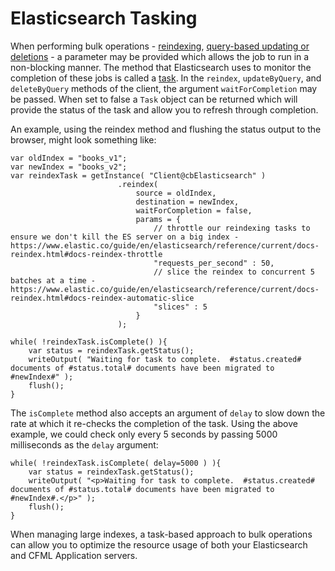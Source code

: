 Elasticsearch Tasking
====================


When performing bulk operations - [reindexing](Indexes.md), [query-based updating or deletions](Documents.md) - a parameter may be provided which allows the job to run in a non-blocking manner.  The method that Elasticsearch uses to monitor the completion of these jobs is called a [task](https://www.elastic.co/guide/en/elasticsearch/reference/current/tasks.html).  In the `reindex`, `updateByQuery`, and `deleteByQuery` methods of the client, the argument `waitForCompletion` may be passed.  When set to false a `Task` object can be returned which will provide the status of the task and allow you to refresh through completion.


An example, using the reindex method and flushing the status output to the browser, might look something like:

```
var oldIndex = "books_v1";
var newIndex = "books_v2";
var reindexTask = getInstance( "Client@cbElasticsearch" )
                        .reindex(
                            source = oldIndex,
                            destination = newIndex,
                            waitForCompletion = false,
                            params = {
                                // throttle our reindexing tasks to ensure we don't kill the ES server on a big index - https://www.elastic.co/guide/en/elasticsearch/reference/current/docs-reindex.html#docs-reindex-throttle
                                "requests_per_second" : 50,
                                // slice the reindex to concurrent 5 batches at a time - https://www.elastic.co/guide/en/elasticsearch/reference/current/docs-reindex.html#docs-reindex-automatic-slice
                                "slices" : 5
                            }
                        );

while( !reindexTask.isComplete() ){
    var status = reindexTask.getStatus();
    writeOutput( "Waiting for task to complete.  #status.created# documents of #status.total# documents have been migrated to #newIndex#" );
    flush();
}
```

The `isComplete` method also accepts an argument of `delay` to slow down the rate at which it re-checks the completion of the task.  Using the above example, we could check only every 5 seconds by passing 5000 milliseconds as the `delay` argument:

```
while( !reindexTask.isComplete( delay=5000 ) ){
    var status = reindexTask.getStatus();
    writeOutput( "<p>Waiting for task to complete.  #status.created# documents of #status.total# documents have been migrated to #newIndex#.</p>" );
    flush();
}
```

When managing large indexes, a task-based approach to bulk operations can allow you to optimize the resource usage of both your Elasticsearch and CFML Application servers.